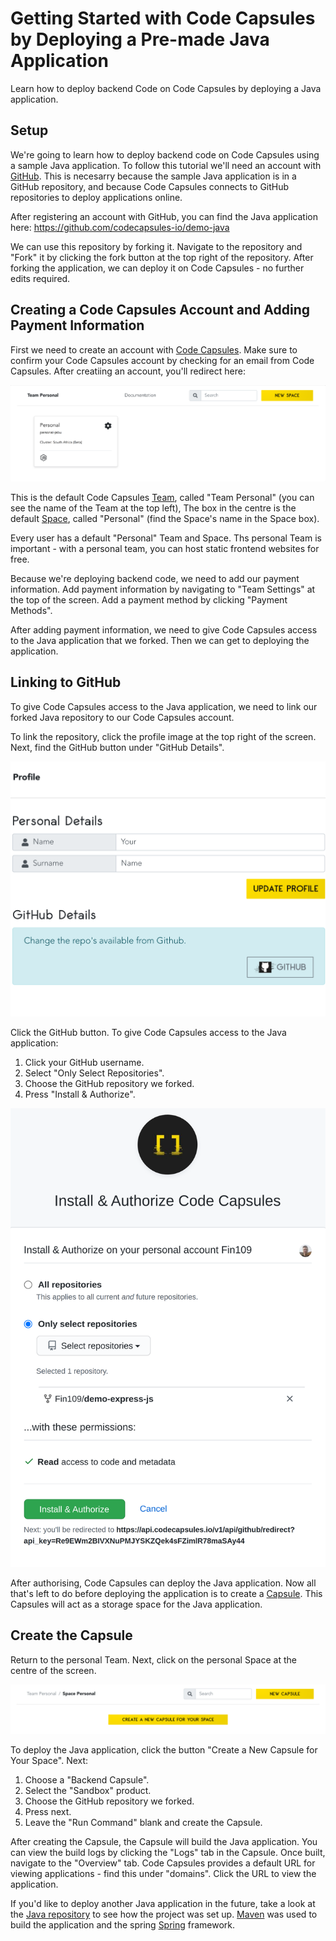 
# Getting Started with Code Capsules by Deploying a Pre-made Java Application
Learn how to deploy backend Code on Code Capsules by deploying a Java application.

## Setup

We're going to learn how to deploy backend code on Code Capsules using a sample Java application. To follow this tutorial we'll need an account with [GitHub](www.github.com). This is necesarry because the sample Java application is in a GitHub repository, and because Code Capsules connects to GitHub repositories to deploy applications online. 

After registering an account with GitHub, you can find the Java application here: https://github.com/codecapsules-io/demo-java

We can use this repository by forking it. Navigate to the repository and "Fork" it by clicking the fork button at the top right of the repository. After forking the application, we can deploy it on Code Capsules - no further edits required. 

## Creating a Code Capsules Account and Adding Payment Information

First we need to create an account with [Code Capsules](https://codecapsules.io). Make sure to confirm your Code Capsules account by checking for an email from Code Capsules. After creatiing an account, you'll redirect here:

![login_screen](images/login.png)

This is the default Code Capsules [Team](https://codecapsules.io/docs/faq/what-is-a-team/), called "Team Personal" (you can see the name of the Team at the top left), The box in the centre is the default [Space](https://codecapsules.io/docs/faq/what-is-a-space/), called "Personal" (find the Space's name in the Space box).

Every user has a default "Personal" Team and Space. Ths personal Team is important - with a personal team, you can host static frontend websites for free.

Because we're deploying backend code, we need to add our payment information. Add payment information by navigating to "Team Settings" at the top of the screen. Add a payment method by clicking "Payment Methods".

After adding payment information, we need to give Code Capsules access to the Java application that we forked. Then we can get to deploying the application.

## Linking to GitHub

To give Code Capsules access to the Java application, we need to link our forked Java repository to our Code Capsules account.

To link the repository, click the profile image at the top right of the screen. Next, find the GitHub button under "GitHub Details".

![git-button](images/git-button.png)

Click the GitHub button. To give Code Capsules access to the Java application:

1. Click your GitHub username.
2. Select "Only Select Repositories".
3. Choose the GitHub repository we forked.
4. Press "Install & Authorize".

![install&authorize](images/authorize_cc.png)

After authorising, Code Capsules can deploy the Java application. Now all that's left to do before deploying the application is to create a [Capsule](https://codecapsules.io/docs/faq/what-is-a-capsule). This Capsules will act as a storage space for the Java application.

## Create the Capsule

Return to the personal Team. Next, click on the personal Space at the centre of the screen.

![space_image](images/space.png)

To deploy the Java application, click the button "Create a New Capsule for Your Space". Next:

1. Choose a "Backend Capsule".
2. Select the "Sandbox" product.
3. Choose the GitHub repository we forked.
4. Press next.
5. Leave the "Run Command" blank and create the Capsule.

After creating the Capsule, the Capsule will build the Java application. You can view the build logs by clicking the "Logs" tab in the Capsule. Once built, navigate to the "Overview" tab. Code Capsules provides a default URL for viewing applications - find this under "domains". Click the URL to view the application.


If you'd like to deploy another Java application in the future, take a look at the [Java repository](https://github.com/codecapsules-io/demo-java) to see how the project was set up. [Maven](https://maven.apache.org/what-is-maven.html) was used to build the application and the spring [Spring](https://spring.io/) framework.